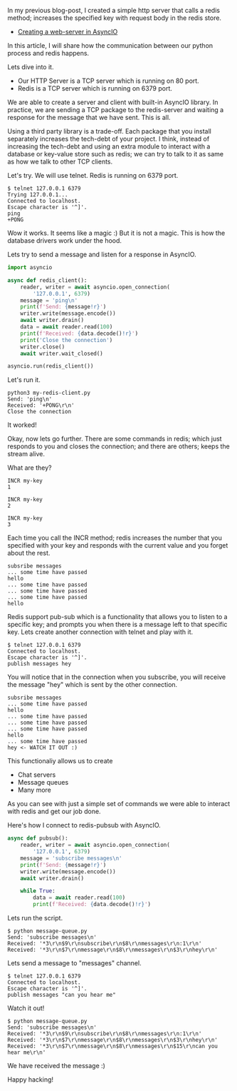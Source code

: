 In my previous blog-post, I created a simple http server that calls a
redis method; increases the specified key with request body
in the redis store.

 - <a href="creating-a-web-server-in-asyncio.html">Creating a web-server in AsyncIO</a>

In this article, I will share how the communication between our python
process and redis happens.

Lets dive into it.

 - Our HTTP Server is a TCP server which is running on 80 port.
 - Redis is a TCP server which is running on 6379 port.

We are able to create a server and client with built-in AsyncIO library.
In practice, we are sending a TCP package to the redis-server
and waiting a response for the message that we have sent. This is all.

Using a third party library is a trade-off. Each package that you install
separately increases the tech-debt of your project. I think, instead of
increasing the tech-debt and using an extra module to interact with a
database or key-value store such as redis; we can try to talk to it
as same as how we talk to other TCP clients.

Let's try. We will use telnet. Redis is running on 6379 port.
```
$ telnet 127.0.0.1 6379
Trying 127.0.0.1...
Connected to localhost.
Escape character is '^]'.
ping
+PONG
```
Wow it works. It seems like a magic :) But it is not a magic.
This is how the database drivers work under the hood.

Lets try to send a message and listen for a response in AsyncIO.

```python
import asyncio

async def redis_client():
    reader, writer = await asyncio.open_connection(
        '127.0.0.1', 6379)
    message = 'ping\n'
    print(f'Send: {message!r}')
    writer.write(message.encode())
    await writer.drain()
    data = await reader.read(100)
    print(f'Received: {data.decode()!r}')
    print('Close the connection')
    writer.close()
    await writer.wait_closed()

asyncio.run(redis_client())
```

Let's run it.

```
python3 my-redis-client.py
Send: 'ping\n'
Received: '+PONG\r\n'
Close the connection
```

It worked!

Okay, now lets go further. There are some commands in redis; which just responds
to you and closes the connection; and there are others; keeps the stream alive.

What are they?
```
INCR my-key
1

INCR my-key
2

INCR my-key
3
```

Each time you call the INCR method; redis increases the number that you specified
with your key and responds with the current value and you forget about the rest.

```
subsribe messages
... some time have passed
hello
... some time have passed
... some time have passed
... some time have passed
hello
```

Redis support pub-sub which is a functionality that allows you to listen to
a specific key; and prompts you when there is a message left to that specific
key. Lets create another connection with telnet and play with it.

```
$ telnet 127.0.0.1 6379
Connected to localhost.
Escape character is '^]'.
publish messages hey
```

You will notice that in the connection when you subscribe, you will
receive the message "hey" which is sent by the other connection.

```
subsribe messages
... some time have passed
hello
... some time have passed
... some time have passed
... some time have passed
hello
... some time have passed
hey <- WATCH IT OUT :)
```

This functionaliy allows us to create

 - Chat servers
 - Message queues
 - Many more

As you can see with just a simple set of commands we were able to interact
with redis and get our job done.

Here's how I connect to redis-pubsub with AsyncIO.


```python
async def pubsub():
    reader, writer = await asyncio.open_connection(
        '127.0.0.1', 6379)
    message = 'subscribe messages\n'
    print(f'Send: {message!r}')
    writer.write(message.encode())
    await writer.drain()

    while True:
        data = await reader.read(100)
        print(f'Received: {data.decode()!r}')
```

Lets run the script.

```
$ python message-queue.py
Send: 'subscribe messages\n'
Received: '*3\r\n$9\r\nsubscribe\r\n$8\r\nmessages\r\n:1\r\n'
Received: '*3\r\n$7\r\nmessage\r\n$8\r\nmessages\r\n$3\r\nhey\r\n'
```

Lets send a message to "messages" channel.
```
$ telnet 127.0.0.1 6379
Connected to localhost.
Escape character is '^]'.
publish messages "can you hear me"
```

Watch it out!
```
$ python message-queue.py
Send: 'subscribe messages\n'
Received: '*3\r\n$9\r\nsubscribe\r\n$8\r\nmessages\r\n:1\r\n'
Received: '*3\r\n$7\r\nmessage\r\n$8\r\nmessages\r\n$3\r\nhey\r\n'
Received: '*3\r\n$7\r\nmessage\r\n$8\r\nmessages\r\n$15\r\ncan you hear me\r\n'
```
We have received the message :)

Happy hacking!
